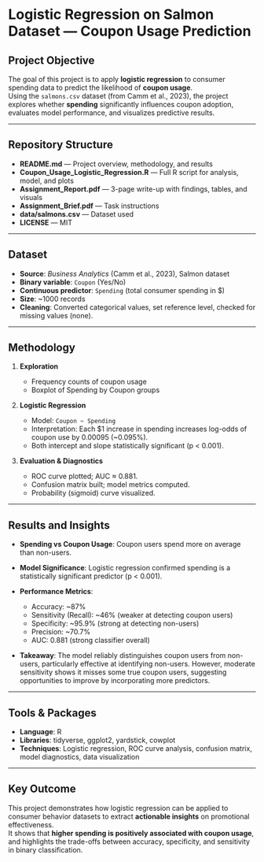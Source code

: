 # Logistic Regression on Salmon Dataset — Coupon Usage Prediction

## Project Objective
The goal of this project is to apply **logistic regression** to consumer spending data to predict the likelihood of **coupon usage**.  
Using the `salmons.csv` dataset (from Camm et al., 2023), the project explores whether **spending** significantly influences coupon adoption, evaluates model performance, and visualizes predictive results.

---

## Repository Structure
- **README.md** — Project overview, methodology, and results  
- **Coupon_Usage_Logistic_Regression.R** — Full R script for analysis, model, and plots  
- **Assignment_Report.pdf** — 3-page write-up with findings, tables, and visuals  
- **Assignment_Brief.pdf** — Task instructions  
- **data/salmons.csv** — Dataset used  
- **LICENSE** — MIT  

---

## Dataset
- **Source**: *Business Analytics* (Camm et al., 2023), Salmon dataset  
- **Binary variable**: `Coupon` (Yes/No)  
- **Continuous predictor**: `Spending` (total consumer spending in $)  
- **Size**: ~1000 records  
- **Cleaning**: Converted categorical values, set reference level, checked for missing values (none).  

---

## Methodology
1. **Exploration**  
   - Frequency counts of coupon usage  
   - Boxplot of Spending by Coupon groups  

2. **Logistic Regression**  
   - Model: `Coupon ~ Spending`  
   - Interpretation: Each $1 increase in spending increases log-odds of coupon use by 0.00095 (~0.095%).  
   - Both intercept and slope statistically significant (p < 0.001).  

3. **Evaluation & Diagnostics**  
   - ROC curve plotted; AUC ≈ 0.881.  
   - Confusion matrix built; model metrics computed.  
   - Probability (sigmoid) curve visualized.  

---

## Results and Insights
- **Spending vs Coupon Usage**: Coupon users spend more on average than non-users.  
- **Model Significance**: Logistic regression confirmed spending is a statistically significant predictor (p < 0.001).  
- **Performance Metrics**:  
  - Accuracy: ~87%  
  - Sensitivity (Recall): ~46% (weaker at detecting coupon users)  
  - Specificity: ~95.9% (strong at detecting non-users)  
  - Precision: ~70.7%  
  - AUC: 0.881 (strong classifier overall)  

- **Takeaway**: The model reliably distinguishes coupon users from non-users, particularly effective at identifying non-users. However, moderate sensitivity shows it misses some true coupon users, suggesting opportunities to improve by incorporating more predictors.

---

## Tools & Packages
- **Language**: R  
- **Libraries**: tidyverse, ggplot2, yardstick, cowplot  
- **Techniques**: Logistic regression, ROC curve analysis, confusion matrix, model diagnostics, data visualization  

---

## Key Outcome
This project demonstrates how logistic regression can be applied to consumer behavior datasets to extract **actionable insights** on promotional effectiveness.  
It shows that **higher spending is positively associated with coupon usage**, and highlights the trade-offs between accuracy, specificity, and sensitivity in binary classification.

